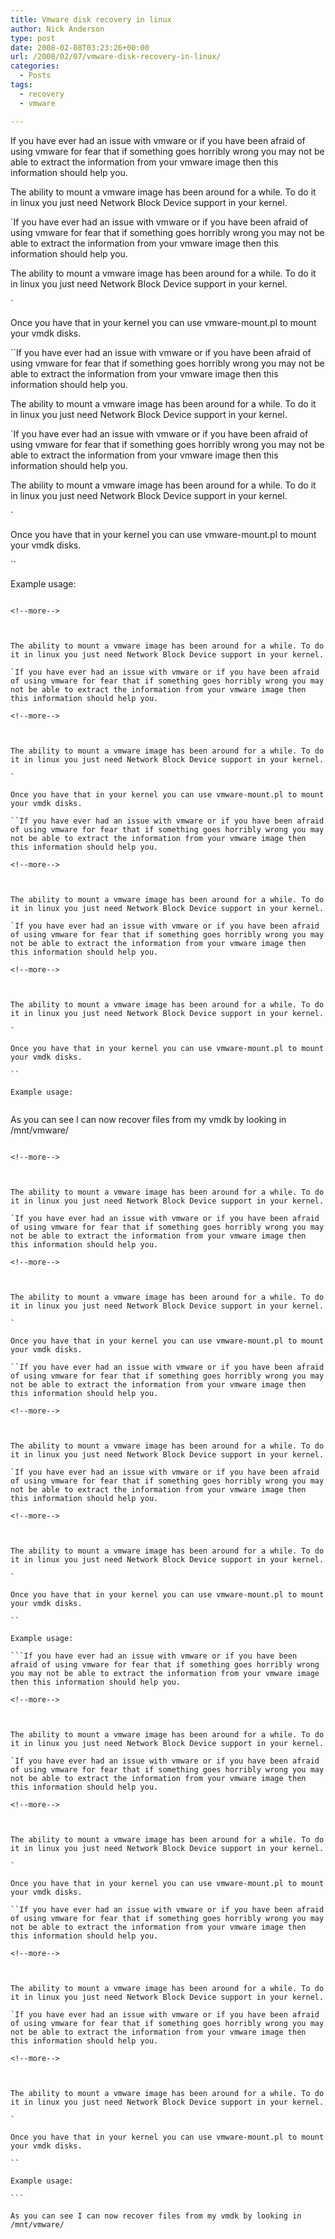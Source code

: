 ```yaml
---
title: Vmware disk recovery in linux
author: Nick Anderson
type: post
date: 2008-02-08T03:23:26+00:00
url: /2008/02/07/vmware-disk-recovery-in-linux/
categories:
  - Posts
tags:
  - recovery
  - vmware

---
```

If you have ever had an issue with vmware or if you have been afraid of using vmware for fear that if something goes horribly wrong you may not be able to extract the information from your vmware image then this information should help you.
   
<!--more-->


   
The ability to mount a vmware image has been around for a while. To do it in linux you just need Network Block Device support in your kernel.
   
`If you have ever had an issue with vmware or if you have been afraid of using vmware for fear that if something goes horribly wrong you may not be able to extract the information from your vmware image then this information should help you.
   
<!--more-->


   
The ability to mount a vmware image has been around for a while. To do it in linux you just need Network Block Device support in your kernel.
   
` 

Once you have that in your kernel you can use vmware-mount.pl to mount your vmdk disks.
   
``If you have ever had an issue with vmware or if you have been afraid of using vmware for fear that if something goes horribly wrong you may not be able to extract the information from your vmware image then this information should help you.
   
<!--more-->


   
The ability to mount a vmware image has been around for a while. To do it in linux you just need Network Block Device support in your kernel.
   
`If you have ever had an issue with vmware or if you have been afraid of using vmware for fear that if something goes horribly wrong you may not be able to extract the information from your vmware image then this information should help you.
   
<!--more-->


   
The ability to mount a vmware image has been around for a while. To do it in linux you just need Network Block Device support in your kernel.
   
` 

Once you have that in your kernel you can use vmware-mount.pl to mount your vmdk disks.
   
`` 

Example usage:
   
```If you have ever had an issue with vmware or if you have been afraid of using vmware for fear that if something goes horribly wrong you may not be able to extract the information from your vmware image then this information should help you.
   
<!--more-->


   
The ability to mount a vmware image has been around for a while. To do it in linux you just need Network Block Device support in your kernel.
   
`If you have ever had an issue with vmware or if you have been afraid of using vmware for fear that if something goes horribly wrong you may not be able to extract the information from your vmware image then this information should help you.
   
<!--more-->


   
The ability to mount a vmware image has been around for a while. To do it in linux you just need Network Block Device support in your kernel.
   
` 

Once you have that in your kernel you can use vmware-mount.pl to mount your vmdk disks.
   
``If you have ever had an issue with vmware or if you have been afraid of using vmware for fear that if something goes horribly wrong you may not be able to extract the information from your vmware image then this information should help you.
   
<!--more-->


   
The ability to mount a vmware image has been around for a while. To do it in linux you just need Network Block Device support in your kernel.
   
`If you have ever had an issue with vmware or if you have been afraid of using vmware for fear that if something goes horribly wrong you may not be able to extract the information from your vmware image then this information should help you.
   
<!--more-->


   
The ability to mount a vmware image has been around for a while. To do it in linux you just need Network Block Device support in your kernel.
   
` 

Once you have that in your kernel you can use vmware-mount.pl to mount your vmdk disks.
   
`` 

Example usage:
   
``` 
   
As you can see I can now recover files from my vmdk by looking in /mnt/vmware/
   
````If you have ever had an issue with vmware or if you have been afraid of using vmware for fear that if something goes horribly wrong you may not be able to extract the information from your vmware image then this information should help you.
   
<!--more-->


   
The ability to mount a vmware image has been around for a while. To do it in linux you just need Network Block Device support in your kernel.
   
`If you have ever had an issue with vmware or if you have been afraid of using vmware for fear that if something goes horribly wrong you may not be able to extract the information from your vmware image then this information should help you.
   
<!--more-->


   
The ability to mount a vmware image has been around for a while. To do it in linux you just need Network Block Device support in your kernel.
   
` 

Once you have that in your kernel you can use vmware-mount.pl to mount your vmdk disks.
   
``If you have ever had an issue with vmware or if you have been afraid of using vmware for fear that if something goes horribly wrong you may not be able to extract the information from your vmware image then this information should help you.
   
<!--more-->


   
The ability to mount a vmware image has been around for a while. To do it in linux you just need Network Block Device support in your kernel.
   
`If you have ever had an issue with vmware or if you have been afraid of using vmware for fear that if something goes horribly wrong you may not be able to extract the information from your vmware image then this information should help you.
   
<!--more-->


   
The ability to mount a vmware image has been around for a while. To do it in linux you just need Network Block Device support in your kernel.
   
` 

Once you have that in your kernel you can use vmware-mount.pl to mount your vmdk disks.
   
`` 

Example usage:
   
```If you have ever had an issue with vmware or if you have been afraid of using vmware for fear that if something goes horribly wrong you may not be able to extract the information from your vmware image then this information should help you.
   
<!--more-->


   
The ability to mount a vmware image has been around for a while. To do it in linux you just need Network Block Device support in your kernel.
   
`If you have ever had an issue with vmware or if you have been afraid of using vmware for fear that if something goes horribly wrong you may not be able to extract the information from your vmware image then this information should help you.
   
<!--more-->


   
The ability to mount a vmware image has been around for a while. To do it in linux you just need Network Block Device support in your kernel.
   
` 

Once you have that in your kernel you can use vmware-mount.pl to mount your vmdk disks.
   
``If you have ever had an issue with vmware or if you have been afraid of using vmware for fear that if something goes horribly wrong you may not be able to extract the information from your vmware image then this information should help you.
   
<!--more-->


   
The ability to mount a vmware image has been around for a while. To do it in linux you just need Network Block Device support in your kernel.
   
`If you have ever had an issue with vmware or if you have been afraid of using vmware for fear that if something goes horribly wrong you may not be able to extract the information from your vmware image then this information should help you.
   
<!--more-->


   
The ability to mount a vmware image has been around for a while. To do it in linux you just need Network Block Device support in your kernel.
   
` 

Once you have that in your kernel you can use vmware-mount.pl to mount your vmdk disks.
   
`` 

Example usage:
   
``` 
   
As you can see I can now recover files from my vmdk by looking in /mnt/vmware/
   
````
